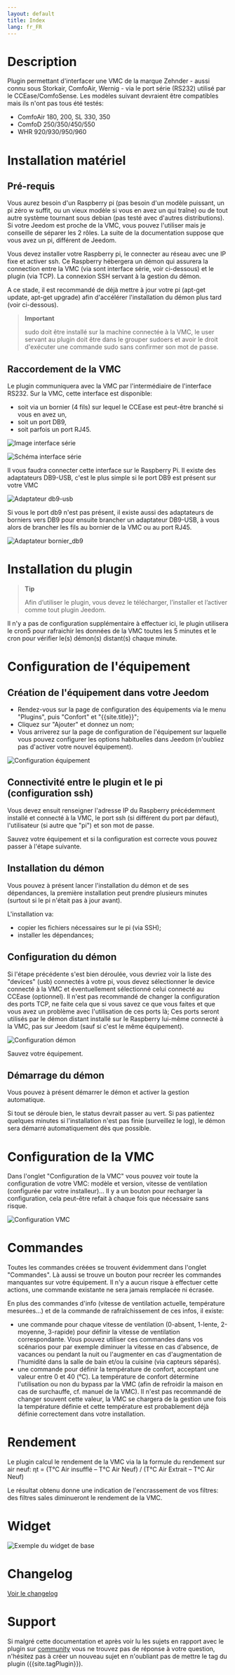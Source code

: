 ```yaml
---
layout: default
title: Index
lang: fr_FR
---
```


# Description

Plugin permettant d'interfacer une VMC de la marque Zehnder - aussi connu sous Storkair, ComfoAir, Wernig - via le port série (RS232) utilisé par le CCEase/ComfoSense.
Les modèles suivant devraient être compatibles mais ils n'ont pas tous été testés:

- ComfoAir 180, 200, SL 330, 350
- ComfoD 250/350/450/550
- WHR 920/930/950/960

# Installation matériel

## Pré-requis

Vous aurez besoin d'un Raspberry pi (pas besoin d'un modèle puissant, un pi zéro w suffit, ou un vieux modèle si vous en avez un qui traîne) ou de tout autre système tournant sous debian (pas testé avec d'autres distributions).
Si votre Jeedom est proche de la VMC, vous pouvez l'utiliser mais je conseille de séparer les 2 rôles.
La suite de la documentation suppose que vous avez un pi, différent de Jeedom.

Vous devez installer votre Raspberry pi, le connecter au réseau avec une IP fixe et activer ssh.
Ce Raspberry hébergera un démon qui assurera la connection entre la VMC (via sont interface série, voir ci-dessous) et le plugin (via TCP). La connexion SSH servant à la gestion du démon.

A ce stade, il est recommandé de déjà mettre à jour votre pi (apt-get update, apt-get upgrade) afin d'accélérer l'installation du démon plus tard (voir ci-dessous).

> **Important**
>
> sudo doit être installé sur la machine connectée à la VMC, le user servant au plugin doit être dans le grouper sudoers et avoir le droit d'exécuter une commande sudo sans confirmer son mot de passe.

## Raccordement de la VMC

Le plugin communiquera avec la VMC par l'intermédiaire de l'interface RS232. Sur la VMC, cette interface est disponible:

- soit via un bornier (4 fils) sur lequel le CCEase est peut-être branché si vous en avez un,
- soit un port DB9,
- soit parfois un port RJ45.

![Image interface série](../assets/images/connectorBoard_picture.jpg "Interface série")

![Schéma interface série](../assets/images/connectorBoard_schema.png "Schéma interface série")

Il vous faudra connecter cette interface sur le Raspberry Pi.
Il existe des adaptateurs DB9-USB, c'est le plus simple si le port DB9 est présent sur votre VMC

![Adaptateur db9-usb](../assets/images/db9_usb_adaptor.jpg "Adaptateur db9-usb")

Si vous le port db9 n'est pas présent, il existe aussi des adaptateurs de borniers vers DB9 pour ensuite brancher un adaptateur DB9-USB, à vous alors de brancher les fils au bornier de la VMC ou au port RJ45.

![Adaptateur bornier_db9](../assets/images/bornier_db9_adaptor.jpg "Adaptateur bornier_db9")

# Installation du plugin

> **Tip**
>
> Afin d’utiliser le plugin, vous devez le télécharger, l’installer et l’activer comme tout plugin Jeedom.

Il n'y a pas de configuration supplémentaire à effectuer ici, le plugin utilisera le cron5 pour rafraichir les données de la VMC toutes les 5 minutes et le cron pour vérifier le(s) démon(s) distant(s) chaque minute.

# Configuration de l'équipement

## Création de l'équipement dans votre Jeedom

- Rendez-vous sur la page de configuration des équipements via le menu "Plugins", puis "Confort" et "{{site.title}}";
- Cliquez sur "Ajouter" et donnez un nom;
- Vous arriverez sur la page de configuration de l'équipement sur laquelle vous pouvez configurer les options habituelles dans Jeedom (n'oubliez pas d'activer votre nouvel équipement).

![Configuration équipement](../assets/images/equip_config.png "Configuration équipement")

## Connectivité entre le plugin et le pi (configuration ssh)

Vous devez ensuit renseigner l'adresse IP du Raspberry précédemment installé et connecté à la VMC, le port ssh (si différent du port par défaut), l'utilisateur (si autre que "pi") et son mot de passe.

Sauvez votre équipement et si la configuration est correcte vous pouvez passer à l'étape suivante.

## Installation du démon

Vous pouvez à présent lancer l'installation du démon et de ses dépendances, la première installation peut prendre plusieurs minutes (surtout si le pi n'était pas à jour avant).

L'installation va:

- copier les fichiers nécessaires sur le pi (via SSH);
- installer les dépendances;

## Configuration du démon

Si l'étape précédente s'est bien déroulée, vous devriez voir la liste des "devices" (usb) connectés à votre pi, vous devez sélectionner le device connecté à la VMC et éventuellement sélectionné celui connecté au CCEase (optionnel).
Il n'est pas recommandé de changer la configuration des ports TCP, ne faite cela que si vous savez ce que vous faites et que vous avez un problème avec l'utilisation de ces ports là; Ces ports seront utilisés par le démon distant installé sur le Raspberry lui-même connecté à la VMC, pas sur Jeedom (sauf si c'est le même équipement).

![Configuration démon](../assets/images/daemon_config.png "Configuration démon")

Sauvez votre équipement.

## Démarrage du démon

Vous pouvez à présent démarrer le démon et activer la gestion automatique.

Si tout se déroule bien, le status devrait passer au vert. Si pas patientez quelques minutes si l'installation n'est pas finie (surveillez le log), le démon sera démarré automatiquement dès que possible.

# Configuration de la VMC

Dans l'onglet "Configuration de la VMC" vous pouvez voir toute la configuration de votre VMC: modèle et version, vitesse de ventilation (configurée par votre installeur)...
Il y a un bouton pour recharger la configuration, cela peut-être refait à chaque fois que nécessaire sans risque.

![Configuration VMC](../assets/images/vmc_config.png "Configuration VMC")

# Commandes

Toutes les commandes créées se trouvent évidemment dans l'onglet "Commandes".
Là aussi se trouve un bouton pour recréer les commandes manquantes sur votre équipement. Il n'y a aucun risque à effectuer cette actions, une commande existante ne sera jamais remplacée ni écrasée.

En plus des commandes d'info (vitesse de ventilation actuelle, température mesurées...) et de la commande de rafraîchissement de ces infos, il existe:

- une commande pour chaque vitesse de ventilation (0-absent, 1-lente, 2-moyenne, 3-rapide) pour définir la vitesse de ventilation correspondante.
Vous pouvez utiliser ces commandes dans vos scénarios pour par exemple diminuer la vitesse en cas d'absence, de vacances ou pendant la nuit ou l'augmenter en cas d'augmentation de l'humidité dans la salle de bain et/ou la cuisine (via capteurs séparés).
- une commande pour définir la température de confort, acceptant une valeur entre 0 et 40 (°C). La température de confort détermine l'utilisation ou non du bypass par la VMC (afin de refroidir la maison en cas de surchauffe, cf. manuel de la VMC). Il n'est pas recommandé de changer souvent cette valeur, la VMC se chargera de la gestion une fois la température définie et cette température est probablement déjà définie correctement dans votre installation.

# Rendement

Le plugin calcul le rendement de la VMC via la la formule du rendement sur air neuf: ηt = (T°C Air insufflé – T°C Air Neuf) / (T°C Air Extrait – T°C Air Neuf)

Le résultat obtenu donne une indication de l'encrassement de vos filtres: des filtres sales diminueront le rendement de la VMC.

# Widget

![Exemple du widget de base](../assets/images/widget.png "Exemple du widget de base")

# Changelog

[Voir le changelog](./changelog)

# Support

Si malgré cette documentation et après voir lu les sujets en rapport avec le plugin sur [community]({{site.forum}}) vous ne trouvez pas de réponse à votre question, n'hésitez pas à créer un nouveau sujet en n'oubliant pas de mettre le tag du plugin ({{site.tagPlugin}}).
